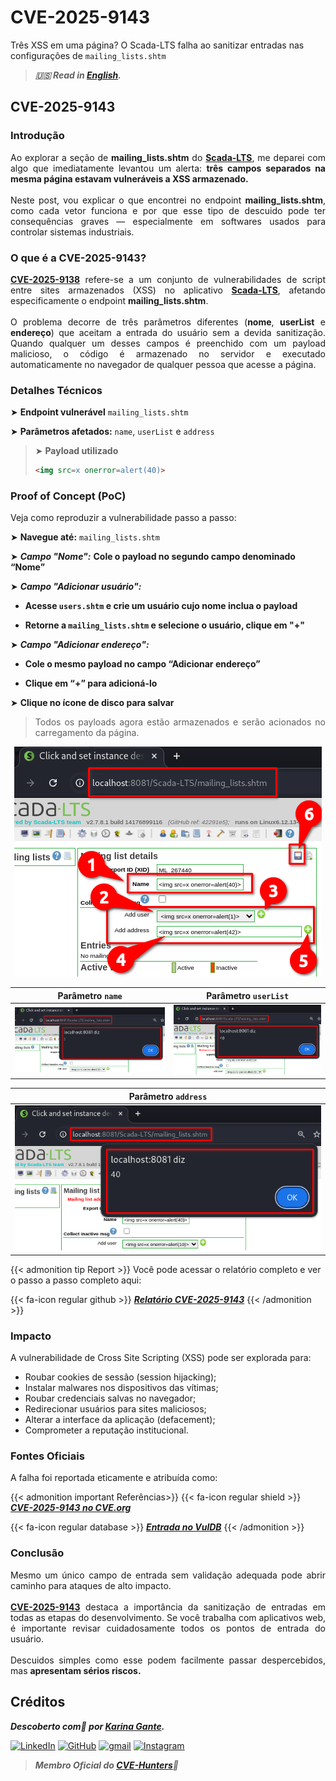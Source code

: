 # CVE-2025-9143


Três XSS em uma página? O Scada-LTS falha ao sanitizar entradas nas configurações de `mailing_lists.shtm`

<!--more-->

> ***🇺🇸 Read in [English](http://karinagante.github.io/cve-2025-9143/).***

## CVE-2025-9143

### Introdução

<p align="justify">Ao explorar a seção de <b>mailing_lists.shtm</b> do <b><a href="https://github.com/SCADA-LTS/Scada-LTS" target=_blank>Scada-LTS</a></b>, me deparei com algo que imediatamente levantou um alerta: <b>três campos separados na mesma página estavam vulneráveis ​​a XSS armazenado.</b></br></br>Neste post, vou explicar o que encontrei no endpoint <b>mailing_lists.shtm</b>, como cada vetor funciona e por que esse tipo de descuido pode ter consequências graves — especialmente em softwares usados ​​para controlar sistemas industriais.</p>

### O que é a CVE-2025-9143?

<p align="justify"><b><a href="https://www.cve.org/CVERecord?id=CVE-2025-9138" target=_blank>CVE-2025-9138</a></b> refere-se a um conjunto de vulnerabilidades de script entre sites armazenados (XSS) no aplicativo <b><a href="https://github.com/SCADA-LTS/Scada-LTS" target=_blank>Scada-LTS</a></b>, afetando especificamente o endpoint <b>mailing_lists.shtm</b>.</br></br>O problema decorre de três parâmetros diferentes (<b>nome</b>, <b>userList</b> e <b>endereço</b>) que aceitam a entrada do usuário sem a devida sanitização. Quando qualquer um desses campos é preenchido com um payload malicioso, o código é armazenado no servidor e executado automaticamente no navegador de qualquer pessoa que acesse a página.</p>

### Detalhes Técnicos

➤ **Endpoint vulnerável** `mailing_lists.shtm`

➤ **Parâmetros afetados:** `name`, `userList` e `address`

> ➤ **Payload utilizado**
> ```html
><img src=x onerror=alert(40)>
>```

### Proof of Concept (PoC)

Veja como reproduzir a vulnerabilidade passo a passo:

➤ **Navegue até:** `mailing_lists.shtm`

➤ ***Campo "Nome":*** **Cole o payload no segundo campo denominado “Nome”**

➤ ***Campo "Adicionar usuário":***

- **Acesse `users.shtm` e crie um usuário cujo nome inclua o payload**

- **Retorne a `mailing_lists.shtm` e selecione o usuário, clique em "+"**

➤ ***Campo "Adicionar endereço":***

- **Cole o mesmo payload no campo “Adicionar endereço”**

- **Clique em “+” para adicioná-lo**

➤ **Clique no ícone de disco para salvar**

> <p align="justify">Todos os payloads agora estão armazenados e serão acionados no carregamento da página.</p>

<p align="center">
<img src="/images/CVE-2025-9143/PoC1.png">
</p>

| Parâmetro `name` | Parâmetro `userList` |
|:------------:|:------------:|
| ![](/images/CVE-2025-9143/PoC2.png) | ![](/images/CVE-2025-9143/PoC4.png) |

| Parâmetro `address` |
|:------------:|
| ![](/images/CVE-2025-9143/PoC4.png) |

{{< admonition tip Report >}}
Você pode acessar o relatório completo e ver o passo a passo completo aqui:

{{< fa-icon regular github >}}
***[Relatório CVE-2025-9143](https://github.com/KarinaGante/KGSec/blob/main/CVEs/Scada-LTS/CVE-2025-9143.md)***
{{< /admonition >}}

### Impacto

A vulnerabilidade de Cross Site Scripting (XSS) pode ser explorada para:

- Roubar cookies de sessão (session hijacking);
- Instalar malwares nos dispositivos das vítimas;
- Roubar credenciais salvas no navegador;
- Redirecionar usuários para sites maliciosos;
- Alterar a interface da aplicação (defacement);
- Comprometer a reputação institucional.

### Fontes Oficiais

A falha foi reportada eticamente e atribuída como:

{{< admonition important Referências>}} 
{{< fa-icon regular shield >}} 
***[CVE-2025-9143 no CVE.org](https://www.cve.org/CVERecord?id=CVE-2025-9143)***

{{< fa-icon regular database >}} 
***[Entrada no VulDB](https://vuldb.com/?id.320521)***
{{< /admonition >}}

### Conclusão

<p align="justify">Mesmo um único campo de entrada sem validação adequada pode abrir caminho para ataques de alto impacto. </br></br><b><a href="https://www.cve.org/CVERecord?id=CVE-2025-9143" target=_blank>CVE-2025-9143</a></b> destaca a importância da sanitização de entradas em todas as etapas do desenvolvimento. Se você trabalha com aplicativos web, é importante revisar cuidadosamente todos os pontos de entrada do usuário. </br></br> Descuidos simples como esse podem facilmente passar despercebidos, mas <b>apresentam sérios riscos.</b></p>

## Créditos

***Descoberto com💜 por [Karina Gante](https://karinagante.github.io/).*** 

[![LinkedIn](https://skillicons.dev/icons?i=linkedin&theme=dark)](https://www.linkedin.com/in/karina-gante/)
[![GitHub](https://skillicons.dev/icons?i=github&theme=dark)](https://www.github.com/KarinaGante/)
[![gmail](https://skillicons.dev/icons?i=gmail&theme=dark)](mailto:karina.gante1@gmail.com)
[![Instagram](https://skillicons.dev/icons?i=instagram&theme=dark)](https://www.instagram.com/karinovisk02/)

> ***Membro Oficial do [CVE-Hunters](https://www.cvehunters.com/)🏹***
